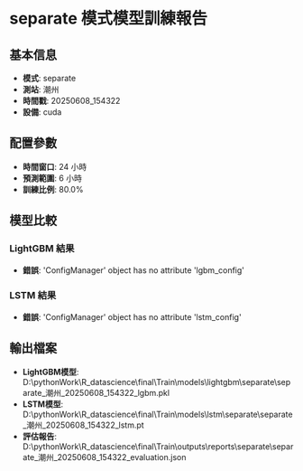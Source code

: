 
# separate 模式模型訓練報告

## 基本信息
- **模式**: separate
- **測站**: 潮州
- **時間戳**: 20250608_154322
- **設備**: cuda

## 配置參數
- **時間窗口**: 24 小時
- **預測範圍**: 6 小時
- **訓練比例**: 80.0%

## 模型比較

### LightGBM 結果

- **錯誤**: 'ConfigManager' object has no attribute 'lgbm_config'

### LSTM 結果

- **錯誤**: 'ConfigManager' object has no attribute 'lstm_config'


## 輸出檔案
- **LightGBM模型**: D:\pythonWork\R_datascience\final\Train\models\lightgbm\separate\separate_潮州_20250608_154322_lgbm.pkl
- **LSTM模型**: D:\pythonWork\R_datascience\final\Train\models\lstm\separate\separate_潮州_20250608_154322_lstm.pt
- **評估報告**: D:\pythonWork\R_datascience\final\Train\outputs\reports\separate\separate_潮州_20250608_154322_evaluation.json
